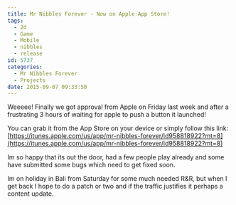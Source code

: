 ```yaml
---
title: Mr Nibbles Forever - Now on Apple App Store!
tags:
  - 2d
  - Game
  - Mobile
  - nibbles
  - release
id: 5737
categories:
  - Mr Nibbles Forever
  - Projects
date: 2015-09-07 09:33:50
---
```


Weeeee! Finally we got approval from Apple on Friday last week and after a frustrating 3 hours of waiting for apple to push a button it launched!

You can grab it from the App Store on your device or simply follow this link: [https://itunes.apple.com/us/app/mr-nibbles-forever/id958818922?mt=8](https://itunes.apple.com/us/app/mr-nibbles-forever/id958818922?mt=8)

Im so happy that its out the door, had a few people play already and some have submitted some bugs which need to get fixed soon. 

Im on holiday in Bali from Saturday for some much needed R&R, but when I get back I hope to do a patch or two and if the traffic justifies it perhaps a content update.